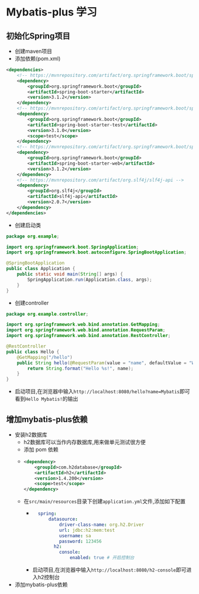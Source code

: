 # Mybatis-plus 学习

## 初始化Spring项目
- 创建maven项目
- 添加依赖(pom.xml)
```xml
<dependencies>
    <!-- https://mvnrepository.com/artifact/org.springframework.boot/spring-boot-starter -->
    <dependency>
        <groupId>org.springframework.boot</groupId>
        <artifactId>spring-boot-starter</artifactId>
        <version>3.1.2</version>
    </dependency>
    <!-- https://mvnrepository.com/artifact/org.springframework.boot/spring-boot-starter-test -->
    <dependency>
        <groupId>org.springframework.boot</groupId>
        <artifactId>spring-boot-starter-test</artifactId>
        <version>3.1.0</version>
        <scope>test</scope>
    </dependency>
    <!-- https://mvnrepository.com/artifact/org.springframework.boot/spring-boot-starter-web -->
    <dependency>
        <groupId>org.springframework.boot</groupId>
        <artifactId>spring-boot-starter-web</artifactId>
        <version>3.1.2</version>
    </dependency>
    <!-- https://mvnrepository.com/artifact/org.slf4j/slf4j-api -->
    <dependency>
        <groupId>org.slf4j</groupId>
        <artifactId>slf4j-api</artifactId>
        <version>2.0.7</version>
    </dependency>
</dependencies>
```
- 创建启动类
```java
package org.example;

import org.springframework.boot.SpringApplication;
import org.springframework.boot.autoconfigure.SpringBootApplication;

@SpringBootApplication
public class Application {
    public static void main(String[] args) {
        SpringApplication.run(Application.class, args);
    }
}
```
- 创建controller
```java
package org.example.controller;

import org.springframework.web.bind.annotation.GetMapping;
import org.springframework.web.bind.annotation.RequestParam;
import org.springframework.web.bind.annotation.RestController;

@RestController
public class Hello {
    @GetMapping("/hello")
    public String hello(@RequestParam(value = "name", defaultValue = "World") String name) {
        return String.format("Hello %s!", name);
    }
}
```
- 启动项目,在浏览器中输入`http://localhost:8080/hello?name=Mybatis`即可看到`Hello Mybatis!`的输出

## 增加mybatis-plus依赖

- 安装h2数据库
  - h2数据库可以当作内存数据库,用来做单元测试很方便
  - 添加 pom 依赖
  - ```xml
    <dependency>
        <groupId>com.h2database</groupId>
        <artifactId>h2</artifactId>
        <version>1.4.200</version>
        <scope>test</scope>
    </dependency>
    ```
  - 在`src/main/resources`目录下创建`application.yml`文件,添加如下配置
    - ```yaml
        spring:
            datasource:
                driver-class-name: org.h2.Driver
                url: jdbc:h2:mem:test
                username: sa
                password: 123456
              h2:
                console:
                    enabled: true # 开启控制台
        ```
    - 启动项目,在浏览器中输入`http://localhost:8080/h2-console`即可进入h2控制台
- 添加mybatis-plus依赖